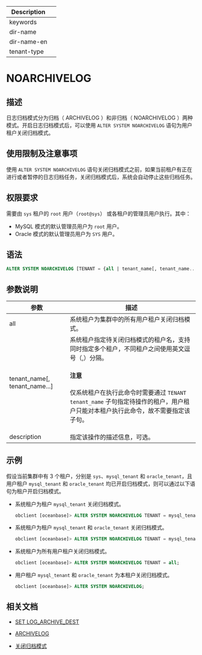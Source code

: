 | Description   |                 |
|---------------|-----------------|
| keywords      |                 |
| dir-name      |                 |
| dir-name-en   |                 |
| tenant-type   |                 |

# NOARCHIVELOG

## 描述

日志归档模式分为归档（ ARCHIVELOG ）和非归档（ NOARCHIVELOG ）两种模式。开启日志归档模式后，可以使用 `ALTER SYSTEM NOARCHIVELOG` 语句为用户租户关闭归档模式。

## 使用限制及注意事项

使用 `ALTER SYSTEM NOARCHIVELOG` 语句关闭归档模式之前，如果当前租户有正在进行或者暂停的日志归档任务，关闭归档模式后，系统会自动停止这些归档任务。

## 权限要求

需要由 `sys` 租户的 `root` 用户（`root@sys`） 或各租户的管理员用户执行。其中：

* MySQL 模式的默认管理员用户为 `root` 用户。
* Oracle 模式的默认管理员用户为 `SYS` 用户。

## 语法

```sql
ALTER SYSTEM NOARCHIVELOG [TENANT = {all | tenant_name[, tenant_name...]}] [DESCRIPTION [=] 'description'];
```

## 参数说明

| 参数                    | 描述                                                                                                   |
|-------------------------|--------------------------------------------------------------------------------------------------------|
| all                     | 系统租户为集群中的所有用户租户关闭归档模式。                                                                  |
| tenant_name[, tenant_name...]    | 系统租户指定待关闭归档模式的租户名，支持同时指定多个租户，不同租户之间使用英文逗号（,）分隔。<main id="notice" type='notice'><h4>注意</h4><p>仅系统租户在执行此命令时需要通过 <code>TENANT tenant_name</code> 子句指定待操作的租户，用户租户只能对本租户执行此命令，故不需要指定该子句。</p></main>  |
| description             | 指定该操作的描述信息，可选。                                                                              |


## 示例

假设当前集群中有 3 个租户，分别是 `sys`、`mysql_tenant` 和 `oracle_tenant`，且用户租户 `mysql_tenant` 和 `oracle_tenant` 均已开启归档模式，则可以通过以下语句为租户开启归档模式。

* 系统租户为租户 `mysql_tenant` 关闭归档模式。

   ```sql
   obclient [oceanbase]> ALTER SYSTEM NOARCHIVELOG TENANT = mysql_tenant;
   ```

* 系统租户为租户 `mysql_tenant` 和 `oracle_tenant` 关闭归档模式。

   ```sql
   obclient [oceanbase]> ALTER SYSTEM NOARCHIVELOG TENANT = mysql_tenant, oracle_tenant;
   ```

* 系统租户为所有用户租户关闭归档模式。

   ```sql
   obclient [oceanbase]> ALTER SYSTEM NOARCHIVELOG TENANT = all;
   ```

* 用户租户 `mysql_tenant` 和 `oracle_tenant` 为本租户关闭归档模式。

   ```sql
   obclient [oceanbase]> ALTER SYSTEM NOARCHIVELOG;
   ```

## 相关文档

* [SET LOG_ARCHIVE_DEST](150.set-log-archive-dest.md)

* [ARCHIVELOG](200.archivelog.md)

* [关闭归档模式](../../../../../600.manage/600.backup-and-recovery/300.log-archive/400.close-the-log-archive-mode.md)
